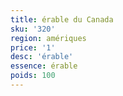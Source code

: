 ```yaml
---
title: érable du Canada 
sku: '320'
region: amériques
price: '1'
desc: 'érable'
essence: érable
poids: 100
---
```


